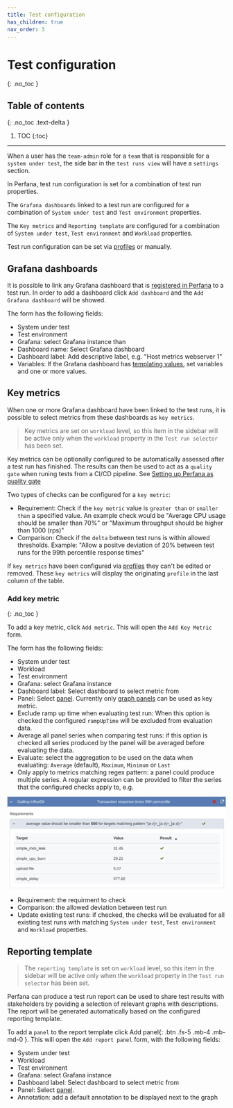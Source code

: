 ```yaml
---
title: Test configuration
has_children: true
nav_order: 3
---
```


# Test configuration
{: .no_toc }

## Table of contents
{: .no_toc .text-delta }

1. TOC
{:toc}

---

When a user has the `team-admin` role for a `team` that is responsible for  a `system under test`, the side bar in the `test runs view` will have a `settings` section.

In Perfana, test run configuration is set for a combination of test run properties. 

The `Grafana dashboards` linked to a test run are configured for a combination  of `System under test` and `Test environment` properties.

The `Key metrics` and `Reporting template` are configured for a combination  of `System under test`, `Test environment` and `Workload` properties.

Test run configuration can be set via [profiles](https://perfana.github.io/perfana-docs/docs/administration/administration.html#profiles-configuration) or manually.

## Grafana dashboards

It is possible to link any Grafana dashboard that is [registered in Perfana](https://perfana.github.io/perfana-docs/docs/administration/administration.html#grafana-configuration) to a test run. In order to add a dashboard click `Add dashboard` and the `Add Grafana dashboard` will be showed.

The form has the following fields:
* System under test
* Test environment
* Grafana: select Grafana instance than
* Dashboard name: Select Grafana dashboard
* Dashboard label: Add descriptive label, e.g. "Host metrics webserver 1"
* Variables: If the Grafana dashboard has [templating values](https://grafana.com/docs/grafana/latest/reference/templating/), set variables and one or more values.

## Key metrics

When one or more Grafana dashboard have been linked to the test runs, it is possible to select metrics from these dashboards as `key metrics`. 

> Key metrics are set on `workload` level, so this item in the sidebar will be active only when the `workload` property in the `Test run selector` has been set.

Key metrics can be optionally configured to be automatically assessed after a test run has finished. The results can then be used to act as a `quality gate` when runing tests from a CI/CD pipeline. See [Setting up Perfana as quality gate](https://perfana.github.io/perfana-docs/docs/administration/ci-cd.html#quality-gate)

Two types of checks can be configured for a `key metric`:
* Requirement: Check if the `key metric` value is `greater than` or `smaller than` a specified value. An example check would be "Average CPU usage should be smaller than 70%" or "Maximum throughput should be higher than 1000 (rps)"
* Comparison: Check if the `delta` between test runs is within allowed thresholds. Example: "Allow a positve deviation of 20% between test runs for the 99th percentile response times"

If `key metrics` have been configured via [profiles](https://perfana.github.io/perfana-docs/docs/administration/administration.html#profiles-configuration) they can't be edited or removed. These `key metrics` will display the originating `profile` in the last column of the table.

### Add key metric
{: .no_toc }

To add a key metric, click `Add metric`. This will open the `Add Key Metric` form.

The form has the following fields:
* System under test
* Workload
* Test environment
* Grafana: select Grafana instance
* Dashboard label: Select dashboard to select metric from
* Panel: Select [panel](https://grafana.com/docs/grafana/latest/features/panels/panels/). Currently only [graph panels](https://grafana.com/docs/grafana/latest/features/panels/graph/) can be used as key metric.
* Exclude ramp up time when evaluating test run: When this option is checked the configured `rampUpTime` will be excluded from evaluation data.
* Average all panel series when comparing test runs: if this option is checked all series produced by the panel will be averaged before evaluating the data.
* Evaluate: select the aggregation to be used on the data when evaluating: `Average` (default), `Maximum`, `Minimum` or `Last`
* Only apply to metrics matching regex pattern: a panel could produce multiple series. A regular expression can be provided to filter the series that the configured checks apply to, e.g.

![Match regex](../images/match-regex.png)

* Requirement: the requirment to check
* Comparison: the allowed deviation between test run 
* Update existing test runs: if checked, the checks will be evaluated for all existing test runs with matching `System under test`, `Test environment` and `Workload` properties.

## Reporting template

> The `reporting template` is set on `workload` level, so this item in the sidebar will be active only when the `workload` property in the `Test run selector` has been set. 

Perfana can produce a test run report can be used to share test results with stakeholders by poviding a selection of relevant graphs with descriptions. The report will be generated automatically based on the configured reporting template. 

To add a `panel` to the report template click Add panel{: .btn .fs-5 .mb-4 .mb-md-0 }. This will open the `Add report panel` form, with the following fields:

* System under test
* Workload
* Test environment
* Grafana: select Grafana instance
* Dashboard label: Select dashboard to select metric from
* Panel: Select [panel](https://grafana.com/docs/grafana/latest/features/panels/panels/). 
* Annotation: add a default annotation to be displayed next to the graph
